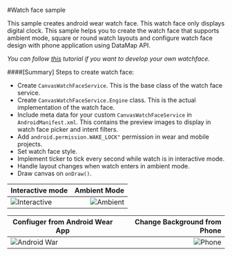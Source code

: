 #Watch face sample

This sample creates android wear watch face. This watch face only displays digital clock. 
This sample helps you to create the watch face that supports ambient mode, square or round watch layouts and configure watch face design with phone application using DataMap API.

*You can follow [this](https://catinean.com/2015/03/07/creating-a-watch-face-with-android-wear-api/) tutorial if you want to develop your own watchface.*

####[Summary] Steps to create watch face:
- Create `CanvasWatchFaceService`. This is the base class of the watch face service.
- Create `CanvasWatchFaceService.Engine` class. This is the actual implementation of the watch face.
- Include meta data for your custom `CanvasWatchFaceService` in `AndroidManifest.xml`. This contains the preview images to display in watch face picker and intent filters.
- Add `android.permission.WAKE_LOCK"` permission in wear and mobile projects.
- Set watch face style.
- Implement ticker to tick every second while watch is in interactive mode.
- Handle layout changes when watch enters in ambient mode.
- Draw canvas on `onDraw()`.

|      Interactive mode    |  Ambient Mode |
|--------------------------|--------------:|
|![Interactive](https://github.com/kevalpatel2106/android-samples/blob/master/WatchfaceSample/assets/screen_1.png)|![Ambient](https://github.com/kevalpatel2106/android-samples/blob/master/WatchfaceSample/assets/screen_2.png)|

|Confiuger from Android Wear App    |Change Background from Phone|
|-----------------------------------|---------------------------:|
|![Android War](https://github.com/kevalpatel2106/android-samples/blob/master/WatchfaceSample/assets/screen_3.png)|![Phone](https://github.com/kevalpatel2106/android-samples/blob/master/WatchfaceSample/assets/screen_4.png)|
